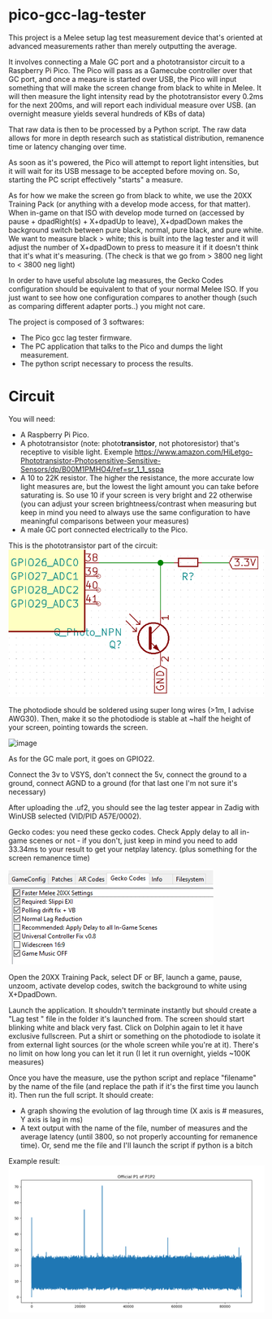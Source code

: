 # pico-gcc-lag-tester

This project is a Melee setup lag test measurement device that's oriented at advanced measurements rather than merely outputting the average.

It involves connecting a Male GC port and a phototransistor circuit to a Raspberry Pi Pico. The Pico will pass as a Gamecube controller over that GC port,
and once a measure is started over USB, the Pico will input something that will make the screen change from black to white in Melee. It will then measure the
light intensity read by the phototransistor every 0.2ms for the next 200ms, and will report each individual measure over USB. (an overnight measure yields
several hundreds of KBs of data)

That raw data is then to be processed by a Python script. The raw data allows for more in depth research such as statistical distribution, remanence time or 
latency changing over time.

As soon as it's powered, the Pico will attempt to report light intensities, but it will wait for its USB message to be accepted before moving on. So, starting 
the PC script effectively "starts" a measure.

As for how we make the screen go from black to white, we use the 20XX Training Pack (or anything with a develop mode access, for that matter). When in-game on 
that ISO with develop mode turned on (accessed by pause + dpadRight(s) + X+dpadUp to leave), X+dpadDown makes the background switch between pure black, normal, 
pure black, and pure white. We want to measure black > white; this is built into the lag tester and it will adjust the number of X+dpadDown to press to measure it 
if it doesn't think that it's what it's measuring. (The check is that we go from > 3800 neg light to < 3800 neg light)

In order to have useful absolute lag measures, the Gecko Codes configuration should be equivalent to that of your normal Melee ISO. If you just want to see how 
one configuration compares to another though (such as comparing different adapter ports..) you might not care.

The project is composed of 3 softwares:
- The Pico gcc lag tester firmware.
- The PC application that talks to the Pico and dumps the light measurement.
- The python script necessary to process the results.

# Circuit

You will need:

- A Raspberry Pi Pico.
- A phototransistor (note: photo**transistor**, not photoresistor) that's receptive to visible light. Exemple https://www.amazon.com/HiLetgo-Phototransistor-Photosensitive-Sensitive-Sensors/dp/B00M1PMHO4/ref=sr_1_1_sspa
- A 10 to 22K resistor. The higher the resistance, the more accurate low light measures are, but the lowest the light amount you can take before saturating is. So
use 10 if your screen is very bright and 22 otherwise (you can adjust your screen brightneess/contrast when measuring but keep in mind you need to always use the same 
configuration to have meaningful comparisons between your measures)
- A male GC port connected electrically to the Pico.

This is the phototransistor part of the circuit:
![image](img/photodiodeConnection.png)

The photodiode should be soldered using super long wires (>1m, I advise AWG30). Then, make it so the photodiode is stable at ~half the height of your screen, pointing
towards the screen.

![image](img/IMG_20220514_234122.jpg)

As for the GC male port, it goes on GPIO22.

Connect the 3v to VSYS, don't connect the 5v, connect the ground to a ground, connect AGND to a ground (for that last one I'm not sure it's necessary)

After uploading the .uf2, you should see the lag tester appear in Zadig with WinUSB selected (VID/PID A57E/0002).

Gecko codes: you need these gecko codes. Check Apply delay to all in-game scenes or not - if you don't, just keep in mind you need to add 33.34ms to your result 
to get your netplay latency. (plus something for the screen remanence time)

![image](img/geckoCodesWithoutDelayInGameScenes.png)


Open the 20XX Training Pack, select DF or BF, launch a game, pause, unzoom, activate develop codes, switch the background to white using X+DpadDown.

Launch the application. It shouldn't terminate instantly but should create a "Lag test <time>" file in the folder it's launched from. The screen should start blinking white and black very fast.
Click on Dolphin again to let it have exclusive fullscreen. Put a shirt or something on the photodiode to isolate it from external light sources (or the whole screen while you're at it).
There's no limit on how long you can let it run (I let it run overnight, yields ~100K measures)
  
Once you have the measure, use the python script and replace "filename" by the name of the file (and replace the path if it's the first time you launch it).
Then run the full script. It should create:
  - A graph showing the evolution of lag through time (X axis is # measures, Y axis is lag in ms)
  - A text output with the name of the file, number of measures and the average latency (until 3800, so not properly accounting for remanence time). Or, send me the file and I'll launch the script if python is a bitch
  
Example result:
![image](img/exemple.png)

  
